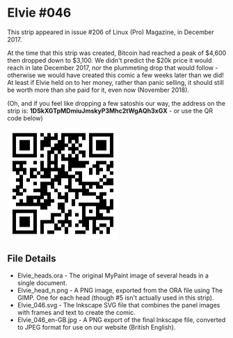 Elvie #046
==========

This strip appeared in issue #206 of Linux (Pro) Magazine, in December 2017.

At the time that this strip was created, Bitcoin had reached a peak of $4,600 then dropped down to $3,100. We didn't predict the $20k price it would reach in late December 2017, nor the plummeting drop that would follow - otherwise we would have created this comic a few weeks later than we did! At least if Elvie held on to her money, rather than panic selling, it should still be worth more than she paid for it, even now (November 2018).

(Oh, and if you feel like dropping a few satoshis our way, the address on the strip is: **1DSkXGTpMDmiuJmskyP3Mhc2tWgAQh3xGX** - or use the QR code below)

![QR code for our Bitcoin address](https://github.com/Peppertop/Elvie-2/blob/master/Elvie_046/bitcoin_QR.png "bitcoin:1DSkXGTpMDmiuJmskyP3Mhc2tWgAQh3xGX")



File Details
------------
* Elvie_heads.ora     - The original MyPaint image of several heads in a single document.
* Elvie_head_n.png    - A PNG image, exported from the ORA file using The GIMP. One for each head (though #5 isn't actually used in this strip).
* Elvie_046.svg       - The Inkscape SVG file that combines the panel images with frames and text to create the comic.
* Elvie_046_en-GB.jpg - A PNG export of the final Inkscape file, converted to JPEG format for use on our website (British English).

